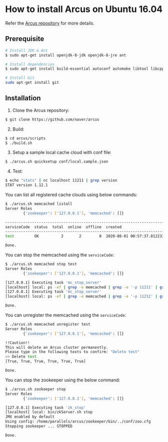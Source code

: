 # How to install Arcus on Ubuntu 16.04

Refer the [Arcus repository](https://github.com/naver/arcus) for more details.

## Prerequisite

```bash
# Install JDK & Ant
$ sudo apt-get install openjdk-8-jdk openjdk-8-jre ant

# Install dependencies
$ sudo apt-get install build-essential autoconf automake libtool libcppunit-dev python-setuptools python-dev

# Install Git
sudo apt-get install git
```

## Installation

1. Clone the Arcus repository:

```bash
$ git clone https://github.com/naver/arcus
```

2. Build:

```bash
$ cd arcus/scripts
$ ./build.sh
```

3. Setup a sample local cache cloud with conf file:

```bash
$ ./arcus.sh quicksetup conf/local.sample.json
```

4. Test:

```bash
$ echo "stats" | nc localhost 11211 | grep version
STAT version 1.12.1
```

You can list all registered cache clouds using below commands:

```bash
$ ./arcus.sh memcached listall
Server Roles
        {'zookeeper': ['127.0.0.1'], 'memcached': []}

-----------------------------------------------------------------------------------------------------
serviceCode  status  total  online  offline  created                     modified                  
-----------------------------------------------------------------------------------------------------
test         OK          2       2        0  2020-08-01 00:57:37.812233  2020-08-01 01:14:20.835327

Done.
```

You can stop the memcached using the `serviceCode`:

```bash
$ ./arcus.sh memcached stop test
Server Roles
        {'zookeeper': ['127.0.0.1'], 'memcached': []}

[127.0.0.1] Executing task 'mc_stop_server'
[localhost] local: ps -ef | grep -e memcached | grep -e '-p 11211' | grep -v 'ssh' | awk '{print $2}'
[127.0.0.1] Executing task 'mc_stop_server'
[localhost] local: ps -ef | grep -e memcached | grep -e '-p 11212' | grep -v 'ssh' | awk '{print $2}'

Done.
```

You can unregister the memcached using the `serviceCode`:

```bash
$ ./arcus.sh memcached unregister test                                                                                 
Server Roles
        {'zookeeper': ['127.0.0.1'], 'memcached': []}

!!Caution!!
This will delete an Arcus cluster permanently.
Please type in the following texts to confirm: "Delete test"
>> Delete test
[True, True, True, True, True, True]

Done.
```

You can stop the zookeeper using the below command:

```bash
$ ./arcus.sh zookeeper stop                                                                                            
Server Roles
        {'zookeeper': ['127.0.0.1'], 'memcached': []}

[127.0.0.1] Executing task 'zk_stop'
[localhost] local: bin/zkServer.sh stop
JMX enabled by default
Using config: /home/parallels/arcus/zookeeper/bin/../conf/zoo.cfg
Stopping zookeeper ... STOPPED

Done.
```
